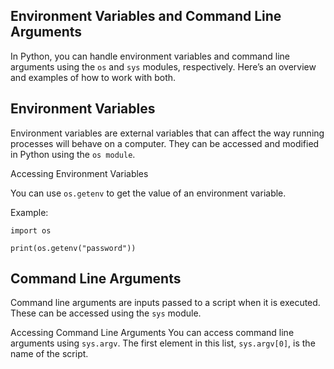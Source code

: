 Environment Variables and Command Line Arguments
---------------------------------------------------------------------
In Python, you can handle environment variables and command line arguments using the `os` and `sys` modules, respectively. Here’s an overview and examples of how to work with both.

Environment Variables
---------------------
Environment variables are external variables that can affect the way running processes will behave on a computer. They can be accessed and modified in Python using the `os module`.

Accessing Environment Variables

You can use `os.getenv` to get the value of an environment variable.

Example:


`import os`

`print(os.getenv("password"))`


Command Line Arguments
----------------------

Command line arguments are inputs passed to a script when it is executed. These can be accessed using the `sys` module.

Accessing Command Line Arguments
You can access command line arguments using `sys.argv`. The first element in this list, `sys.argv[0]`, is the name of the script.



